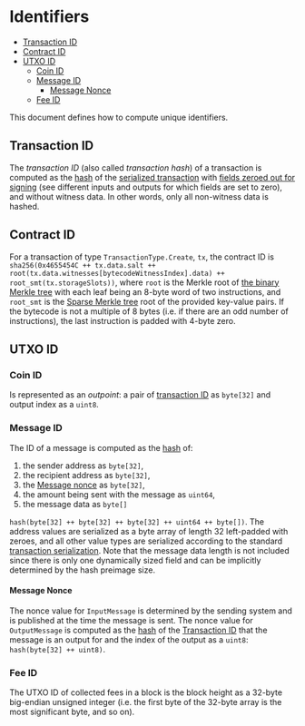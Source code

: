 # Identifiers

- [Transaction ID](#transaction-id)
- [Contract ID](#contract-id)
- [UTXO ID](#utxo-id)
  - [Coin ID](#coin-id)
  - [Message ID](#message-id)
    - [Message Nonce](#message-nonce)
  - [Fee ID](#fee-id)

This document defines how to compute unique identifiers.

## Transaction ID

The _transaction ID_ (also called _transaction hash_) of a transaction is computed as the [hash](./cryptographic_primitives.md#hashing) of the [serialized transaction](./tx_format.md#transaction) with [fields zeroed out for signing](./tx_format.md) (see different inputs and outputs for which fields are set to zero), and without witness data. In other words, only all non-witness data is hashed.

## Contract ID

For a transaction of type `TransactionType.Create`, `tx`, the contract ID is `sha256(0x4655454C ++ tx.data.salt ++ root(tx.data.witnesses[bytecodeWitnessIndex].data) ++ root_smt(tx.storageSlots))`, where `root` is the Merkle root of [the binary Merkle tree](./cryptographic_primitives.md#binary-merkle-tree) with each leaf being an 8-byte word of two instructions, and `root_smt` is the [Sparse Merkle tree](./cryptographic_primitives.md#sparse-merkle-tree) root of the provided key-value pairs. If the bytecode is not a multiple of 8 bytes (i.e. if there are an odd number of instructions), the last instruction is padded with 4-byte zero.

## UTXO ID

### Coin ID

Is represented as an _outpoint_: a pair of [transaction ID](#transaction-id) as `byte[32]` and output index as a `uint8`.

### Message ID

The ID of a message is computed as the [hash](./cryptographic_primitives.md#hashing) of:

1. the sender address as `byte[32]`,
1. the recipient address as `byte[32]`,
1. the [Message nonce](#message-nonce) as `byte[32]`,
1. the amount being sent with the message as `uint64`,
1. the message data as `byte[]`

`hash(byte[32] ++ byte[32] ++ byte[32] ++ uint64 ++ byte[])`. The address values are serialized as a byte array of length 32 left-padded with zeroes, and all other value types are serialized according to the standard [transaction serialization](./tx_format.md#transaction). Note that the message data length is not included since there is only one dynamically sized field and can be implicitly determined by the hash preimage size.

#### Message Nonce

The nonce value for `InputMessage` is determined by the sending system and is published at the time the message is sent. The nonce value for `OutputMessage` is computed as the [hash](./cryptographic_primitives.md#hashing) of the [Transaction ID](#transaction-id) that the message is an output for and the index of the output as a `uint8`: `hash(byte[32] ++ uint8)`.

### Fee ID

The UTXO ID of collected fees in a block is the block height as a 32-byte big-endian unsigned integer (i.e. the first byte of the 32-byte array is the most significant byte, and so on).
